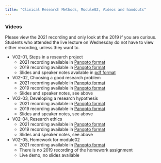```yaml
---
title: "Clinical Research Methods, Module02, Videos and handouts"
---
```


### Videos

Please view the 2021 recording and only look at the 2019 if you are curious. Students who attended the live lecture on Wednesday do not have to view either recording, unless they want to.

+ V02-01, Steps in a research project
  + 2021 recording available in [Panopto format](https://umkc.hosted.panopto.com/Panopto/Pages/Viewer.aspx?id=c2600686-dc98-49e0-a715-acbe0110bd89)
  + 2019 recording available in [Panopto format](https://umkc.hosted.panopto.com/Panopto/Pages/Viewer.aspx?id=d48d6a7d-82d4-495b-900b-a9e3016a2c93)
  + Slides and speaker notes available in [pdf format](https://github.com/pmean/classes/blob/master/clinical-research-methodology/results/video02-slides-and-speaker-notes.pdf)
+ V02-02, Choosing a good research problem
  + 2021 recording available in [Panopto format](https://umkc.hosted.panopto.com/Panopto/Pages/Viewer.aspx?id=42809abf-1908-4cdd-aa01-acbe0133a698)
  + 2019 recording available in [Panopto format](https://umkc.hosted.panopto.com/Panopto/Pages/Viewer.aspx?id=d9dbdf71-7aa7-43f4-8cc4-a9e3016fac76)
  + Slides and speaker notes, see above
+ V02-03, Developing a research hypothesis
  + 2021 recording available in [Panopto format](https://umkc.hosted.panopto.com/Panopto/Pages/Viewer.aspx?id=1c334cbc-0f91-40f9-9ee1-acbe01560869)
  + 2019 recording available in [Panopto format](https://umkc.hosted.panopto.com/Panopto/Pages/Viewer.aspx?id=22995d36-b9e8-443d-8283-a9e30176a0c9)
  + Slides and speaker notes, see above
+ V02-04, Research ethics
  + 2021 recording available in [Panopto format](https://umkc.hosted.panopto.com/Panopto/Pages/Viewer.aspx?id=46510b84-3aac-439b-9e7c-acbe015e321b)
  + 2019 recording available in [Panopto format](https://umkc.hosted.panopto.com/Panopto/Pages/Viewer.aspx?id=d291c2c0-965a-4d28-a375-a9e3017ebd80)
  + Slides and speaker notes, see above
+ V02-05, Homework for module02
  + 2021 recording available in [Panopto format](https://umkc.hosted.panopto.com/Panopto/Pages/Viewer.aspx?id=d23930ef-6931-41bb-93f0-acbe016935a2)
  + There is no 2019 recording of the homework assignment
  + Live demo, no slides available

